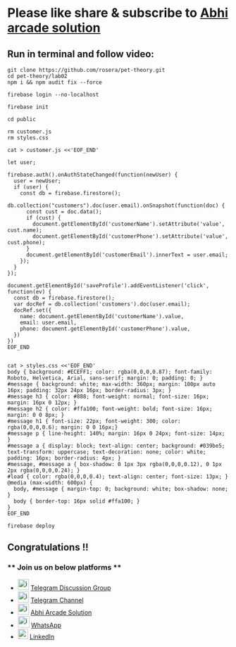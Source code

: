 # Please like share & subscribe to [Abhi arcade solution](http://www.youtube.com/@Abhi_Arcade_Solution)

## Run in terminal and follow video:

```
git clone https://github.com/rosera/pet-theory.git
cd pet-theory/lab02
npm i && npm audit fix --force

firebase login --no-localhost

firebase init

cd public

rm customer.js
rm styles.css

cat > customer.js <<'EOF_END'

let user;

firebase.auth().onAuthStateChanged(function(newUser) {
  user = newUser;
  if (user) {
    const db = firebase.firestore();
    db.collection("customers").doc(user.email).onSnapshot(function(doc) {
      const cust = doc.data();
      if (cust) {
        document.getElementById('customerName').setAttribute('value', cust.name);
        document.getElementById('customerPhone').setAttribute('value', cust.phone);
      }
      document.getElementById('customerEmail').innerText = user.email;
    });
  }
});

document.getElementById('saveProfile').addEventListener('click', function(ev) {
  const db = firebase.firestore();
  var docRef = db.collection('customers').doc(user.email);
  docRef.set({
    name: document.getElementById('customerName').value,
    email: user.email,
    phone: document.getElementById('customerPhone').value,
  })
})
EOF_END


cat > styles.css <<'EOF_END'
body { background: #ECEFF1; color: rgba(0,0,0,0.87); font-family: Roboto, Helvetica, Arial, sans-serif; margin: 0; padding: 0; }
#message { background: white; max-width: 360px; margin: 100px auto 16px; padding: 32px 24px 16px; border-radius: 3px; }
#message h3 { color: #888; font-weight: normal; font-size: 16px; margin: 16px 0 12px; }
#message h2 { color: #ffa100; font-weight: bold; font-size: 16px; margin: 0 0 8px; }
#message h1 { font-size: 22px; font-weight: 300; color: rgba(0,0,0,0.6); margin: 0 0 16px;}
#message p { line-height: 140%; margin: 16px 0 24px; font-size: 14px; }
#message a { display: block; text-align: center; background: #039be5; text-transform: uppercase; text-decoration: none; color: white; padding: 16px; border-radius: 4px; }
#message, #message a { box-shadow: 0 1px 3px rgba(0,0,0,0.12), 0 1px 2px rgba(0,0,0,0.24); }
#load { color: rgba(0,0,0,0.4); text-align: center; font-size: 13px; }
@media (max-width: 600px) {
  body, #message { margin-top: 0; background: white; box-shadow: none; }
  body { border-top: 16px solid #ffa100; }
}
EOF_END

firebase deploy
```


## Congratulations !!

### ** Join us on below platforms **

- <img width="25" alt="image" src="https://github.com/user-attachments/assets/171448df-7b22-4166-8d8d-86f72fb78aff"> [Telegram Discussion Group](https://t.me/+HiOSF3PxrvFhNzU1)
- <img width="25" alt="image" src="https://github.com/user-attachments/assets/0ebd7e7d-6f9b-41e9-a241-8483dca9f3f1"> [Telegram Channel](https://t.me/abhiarcadesolution)
- <img width="25" alt="image" src="https://github.com/user-attachments/assets/dc326965-d4fa-4f1b-87f1-dbad6e3a7259"> [Abhi Arcade Solution](https://www.youtube.com/@Abhi_Arcade_Solution)
- <img width="26" alt="image" src="https://github.com/user-attachments/assets/d9070a07-7fce-47c5-8626-7ea98ccc46e3"> [WhatsApp](https://whatsapp.com/channel/0029VakEGSJ0VycJcnB8Fn3z)
- <img width="23" alt="image" src="https://github.com/user-attachments/assets/ce0916c3-e5f9-4709-afbd-e67bd42d1c57"> [LinkedIn](https://www.linkedin.com/in/abhi-arcade-solution-9b8a15319/)
